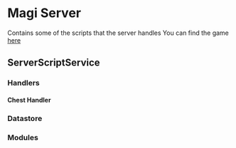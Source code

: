 # Magi Server
Contains some of the scripts that the server handles
You can find the game [here](https://www.roblox.com/games/1008494118/Magi)

## ServerScriptService

### Handlers
  #### Chest Handler

### Datastore

### Modules


